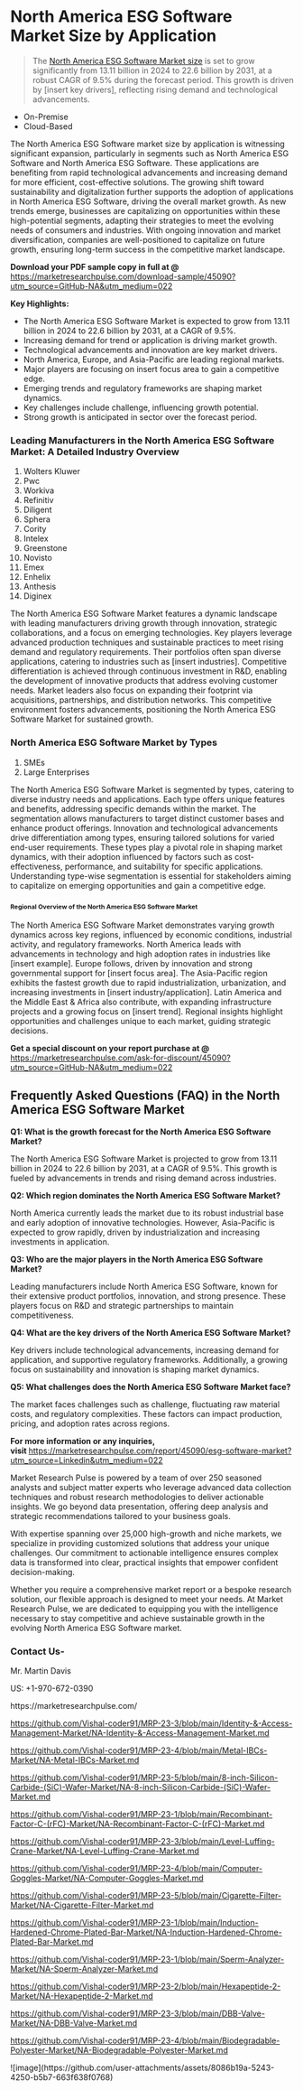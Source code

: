 <h1>North America ESG Software Market&nbsp;Size by Application</h1><blockquote><p>The <a href="https://marketresearchpulse.com/download-sample/45090?utm_source=GitHub-NA&amp;utm_medium=022">North America ESG Software Market size</a> is set to grow significantly from 13.11 billion in 2024 to 22.6 billion by 2031, at a robust CAGR of 9.5% during the forecast period. This growth is driven by [insert key drivers], reflecting rising demand and technological advancements.</p></blockquote><ul><li>On-Premise<li> Cloud-Based</li></ul><p>The North America ESG Software market size by application is witnessing significant expansion, particularly in segments such as North America ESG Software and North America ESG Software. These applications are benefiting from rapid technological advancements and increasing demand for more efficient, cost-effective solutions. The growing shift toward sustainability and digitalization further supports the adoption of applications in North America ESG Software, driving the overall market growth. As new trends emerge, businesses are capitalizing on opportunities within these high-potential segments, adapting their strategies to meet the evolving needs of consumers and industries. With ongoing innovation and market diversification, companies are well-positioned to capitalize on future growth, ensuring long-term success in the competitive market landscape.</p><p><strong>Download your PDF sample copy in full at @ </strong><a href="https://marketresearchpulse.com/download-sample/45090?utm_source=GitHub-NA&amp;utm_medium=022">https://marketresearchpulse.com/download-sample/45090?utm_source=GitHub-NA&amp;utm_medium=022</a></p><p><strong>Key Highlights: </strong></p><ul><li>The North America ESG Software Market is expected to grow from 13.11 billion in 2024 to 22.6 billion by 2031, at a CAGR of 9.5%.</li><li>Increasing demand for trend or application is driving market growth.</li><li>Technological advancements and innovation are key market drivers.</li><li>North America, Europe, and Asia-Pacific are leading regional markets.</li><li>Major players are focusing on insert focus area to gain a competitive edge.</li><li>Emerging trends and regulatory frameworks are shaping market dynamics.</li><li>Key challenges include challenge, influencing growth potential.</li><li>Strong growth is anticipated in sector over the forecast period.</li></ul><h3>Leading Manufacturers in the North America ESG Software Market: A Detailed Industry Overview</h3><ol><li>Wolters Kluwer</li><li>Pwc</li><li>Workiva</li><li>Refinitiv</li><li>Diligent</li><li>Sphera</li><li>Cority</li><li>Intelex</li><li>Greenstone</li><li>Novisto</li><li>Emex</li><li>Enhelix</li><li>Anthesis</li><li>Diginex</li></ol><div class="flex max-w-full flex-col flex-grow"><div class="min-h-8 text-message flex w-full flex-col items-end gap-2 whitespace-normal break-words [.text-message+&amp;]:mt-5" dir="auto" data-message-author-role="assistant" data-message-id="fd8432e4-4910-450d-b182-61b7bfb0a01f" data-message-model-slug="gpt-4o"><div class="flex w-full flex-col gap-1 empty:hidden first:pt-[3px]"><div class="markdown prose w-full break-words dark:prose-invert light"><p>The North America ESG Software Market features a dynamic landscape with leading manufacturers driving growth through innovation, strategic collaborations, and a focus on emerging technologies. Key players leverage advanced production techniques and sustainable practices to meet rising demand and regulatory requirements. Their portfolios often span diverse applications, catering to industries such as [insert industries]. Competitive differentiation is achieved through continuous investment in R&amp;D, enabling the development of innovative products that address evolving customer needs. Market leaders also focus on expanding their footprint via acquisitions, partnerships, and distribution networks. This competitive environment fosters advancements, positioning the North America ESG Software Market for sustained growth.</p></div></div></div></div><h3>North America ESG Software Market by Types</h3><ol><li>SMEs<li> Large Enterprises</li></ol><div class="flex max-w-full flex-col flex-grow"><div class="min-h-8 text-message flex w-full flex-col items-end gap-2 whitespace-normal break-words [.text-message+&amp;]:mt-5" dir="auto" data-message-author-role="assistant" data-message-id="084470be-0bb7-4664-bddf-5156b4f41249" data-message-model-slug="gpt-4o-mini"><div class="flex w-full flex-col gap-1 empty:hidden first:pt-[3px]"><div class="markdown prose w-full break-words dark:prose-invert light"><p>The North America ESG Software Market is segmented by types, catering to diverse industry needs and applications. Each type offers unique features and benefits, addressing specific demands within the market. The segmentation allows manufacturers to target distinct customer bases and enhance product offerings. Innovation and technological advancements drive differentiation among types, ensuring tailored solutions for varied end-user requirements. These types play a pivotal role in shaping market dynamics, with their adoption influenced by factors such as cost-effectiveness, performance, and suitability for specific applications. Understanding type-wise segmentation is essential for stakeholders aiming to capitalize on emerging opportunities and gain a competitive edge.</p></div></div></div></div><h3><span style="font-size: 11px;">Regional Overview of the North America ESG Software Market</span></h3><div class="flex max-w-full flex-col flex-grow"><div class="min-h-8 text-message flex w-full flex-col items-end gap-2 whitespace-normal break-words [.text-message+&amp;]:mt-5" dir="auto" data-message-author-role="assistant" data-message-id="e9038762-ce64-4e30-91c9-9bd413514231" data-message-model-slug="gpt-4o-mini"><div class="flex w-full flex-col gap-1 empty:hidden first:pt-[3px]"><div class="markdown prose w-full break-words dark:prose-invert light"><p>The North America ESG Software Market demonstrates varying growth dynamics across key regions, influenced by economic conditions, industrial activity, and regulatory frameworks. North America leads with advancements in technology and high adoption rates in industries like [insert example]. Europe follows, driven by innovation and strong governmental support for [insert focus area]. The Asia-Pacific region exhibits the fastest growth due to rapid industrialization, urbanization, and increasing investments in [insert industry/application]. Latin America and the Middle East &amp; Africa also contribute, with expanding infrastructure projects and a growing focus on [insert trend]. Regional insights highlight opportunities and challenges unique to each market, guiding strategic decisions.</p></div></div></div></div><p><strong>Get a special discount on your report purchase at @ </strong><a href="https://marketresearchpulse.com/ask-for-discount/45090?utm_source=GitHub-NA&amp;utm_medium=022">https://marketresearchpulse.com/ask-for-discount/45090?utm_source=GitHub-NA&amp;utm_medium=022</a></p><h2>Frequently Asked Questions (FAQ) in the North America ESG Software Market</h2><p><strong>Q1: What is the growth forecast for the North America ESG Software Market?</strong></p><p>The North America ESG Software Market is projected to grow from 13.11 billion in 2024 to 22.6 billion by 2031, at a CAGR of 9.5%. This growth is fueled by advancements in trends and rising demand across industries.</p><p><strong>Q2: Which region dominates the North America ESG Software Market?</strong></p><p>North America currently leads the market due to its robust industrial base and early adoption of innovative technologies. However, Asia-Pacific is expected to grow rapidly, driven by industrialization and increasing investments in application.</p><p><strong>Q3: Who are the major players in the North America ESG Software Market?</strong></p><p>Leading manufacturers include North America ESG Software, known for their extensive product portfolios, innovation, and strong presence. These players focus on R&amp;D and strategic partnerships to maintain competitiveness.</p><p><strong>Q4: What are the key drivers of the North America ESG Software Market?</strong></p><p>Key drivers include technological advancements, increasing demand for application, and supportive regulatory frameworks. Additionally, a growing focus on sustainability and innovation is shaping market dynamics.</p><p><strong>Q5: What challenges does the North America ESG Software Market face?</strong></p><p>The market faces challenges such as challenge, fluctuating raw material costs, and regulatory complexities. These factors can impact production, pricing, and adoption rates across regions.</p><p><strong>For more information or any inquiries, visit&nbsp;</strong><a href="https://marketresearchpulse.com/report/45090/esg-software-market?utm_source=Linkedin&utm_medium=022">https://marketresearchpulse.com/report/45090/esg-software-market?utm_source=Linkedin&utm_medium=022</a></p><p>Market Research Pulse is powered by a team of over 250 seasoned analysts and subject matter experts who leverage advanced data collection techniques and robust research methodologies to deliver actionable insights. We go beyond data presentation, offering deep analysis and strategic recommendations tailored to your business goals.</p><p>With expertise spanning over 25,000 high-growth and niche markets, we specialize in providing customized solutions that address your unique challenges. Our commitment to actionable intelligence ensures complex data is transformed into clear, practical insights that empower confident decision-making.</p><p>Whether you require a comprehensive market report or a bespoke research solution, our flexible approach is designed to meet your needs. At Market Research Pulse, we are dedicated to equipping you with the intelligence necessary to stay competitive and achieve sustainable growth in the evolving North America ESG Software market.</p><h3><strong>Contact Us-</strong></h3><p>Mr. Martin Davis</p><p>US: +1-970-672-0390</p><p>https://marketresearchpulse.com/</p><p><a href="https://github.com/Vishal-coder91/MRP-23-3/blob/main/Identity-&-Access-Management-Market/NA-Identity-&-Access-Management-Market.md">https://github.com/Vishal-coder91/MRP-23-3/blob/main/Identity-&-Access-Management-Market/NA-Identity-&-Access-Management-Market.md</a></p><p><a href="https://github.com/Vishal-coder91/MRP-23-4/blob/main/Metal-IBCs-Market/NA-Metal-IBCs-Market.md">https://github.com/Vishal-coder91/MRP-23-4/blob/main/Metal-IBCs-Market/NA-Metal-IBCs-Market.md</a></p><p><a href="https://github.com/Vishal-coder91/MRP-23-5/blob/main/8-inch-Silicon-Carbide-(SiC)-Wafer-Market/NA-8-inch-Silicon-Carbide-(SiC)-Wafer-Market.md">https://github.com/Vishal-coder91/MRP-23-5/blob/main/8-inch-Silicon-Carbide-(SiC)-Wafer-Market/NA-8-inch-Silicon-Carbide-(SiC)-Wafer-Market.md</a></p><p><a href="https://github.com/Vishal-coder91/MRP-23-1/blob/main/Recombinant-Factor-C-(rFC)-Market/NA-Recombinant-Factor-C-(rFC)-Market.md">https://github.com/Vishal-coder91/MRP-23-1/blob/main/Recombinant-Factor-C-(rFC)-Market/NA-Recombinant-Factor-C-(rFC)-Market.md</a></p><p><a href="https://github.com/Vishal-coder91/MRP-23-3/blob/main/Level-Luffing-Crane-Market/NA-Level-Luffing-Crane-Market.md">https://github.com/Vishal-coder91/MRP-23-3/blob/main/Level-Luffing-Crane-Market/NA-Level-Luffing-Crane-Market.md</a></p><p><a href="https://github.com/Vishal-coder91/MRP-23-4/blob/main/Computer-Goggles-Market/NA-Computer-Goggles-Market.md">https://github.com/Vishal-coder91/MRP-23-4/blob/main/Computer-Goggles-Market/NA-Computer-Goggles-Market.md</a></p><p><a href="https://github.com/Vishal-coder91/MRP-23-5/blob/main/Cigarette-Filter-Market/NA-Cigarette-Filter-Market.md">https://github.com/Vishal-coder91/MRP-23-5/blob/main/Cigarette-Filter-Market/NA-Cigarette-Filter-Market.md</a></p><p><a href="https://github.com/Vishal-coder91/MRP-23-1/blob/main/Induction-Hardened-Chrome-Plated-Bar-Market/NA-Induction-Hardened-Chrome-Plated-Bar-Market.md">https://github.com/Vishal-coder91/MRP-23-1/blob/main/Induction-Hardened-Chrome-Plated-Bar-Market/NA-Induction-Hardened-Chrome-Plated-Bar-Market.md</a></p><p><a href="https://github.com/Vishal-coder91/MRP-23-1/blob/main/Sperm-Analyzer-Market/NA-Sperm-Analyzer-Market.md">https://github.com/Vishal-coder91/MRP-23-1/blob/main/Sperm-Analyzer-Market/NA-Sperm-Analyzer-Market.md</a></p><p><a href="https://github.com/Vishal-coder91/MRP-23-2/blob/main/Hexapeptide-2-Market/NA-Hexapeptide-2-Market.md">https://github.com/Vishal-coder91/MRP-23-2/blob/main/Hexapeptide-2-Market/NA-Hexapeptide-2-Market.md</a></p><p><a href="https://github.com/Vishal-coder91/MRP-23-3/blob/main/DBB-Valve-Market/NA-DBB-Valve-Market.md">https://github.com/Vishal-coder91/MRP-23-3/blob/main/DBB-Valve-Market/NA-DBB-Valve-Market.md</a></p><p><a href="https://github.com/Vishal-coder91/MRP-23-4/blob/main/Biodegradable-Polyester-Market/NA-Biodegradable-Polyester-Market.md">https://github.com/Vishal-coder91/MRP-23-4/blob/main/Biodegradable-Polyester-Market/NA-Biodegradable-Polyester-Market.md</a></p>
![image](https://github.com/user-attachments/assets/8086b19a-5243-4250-b5b7-663f638f0768)
